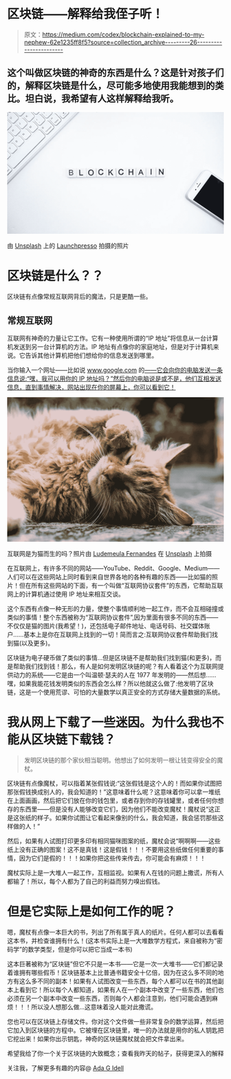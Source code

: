 # 区块链——解释给我侄子听！

> 原文：<https://medium.com/codex/blockchain-explained-to-my-nephew-62e1235ff8f5?source=collection_archive---------26----------------------->

## 这个叫做区块链的神奇的东西是什么？这是针对孩子们的，解释区块链是什么，尽可能多地使用我能想到的类比。坦白说，我希望有人这样解释给我听。

![](img/a86881ed1b4238f53dcd490ea24d0876.png)

由 [Unsplash](https://unsplash.com/s/photos/blockchain?utm_source=unsplash&utm_medium=referral&utm_content=creditCopyText) 上的 [Launchpresso](https://unsplash.com/@launchpresso?utm_source=unsplash&utm_medium=referral&utm_content=creditCopyText) 拍摄的照片

# 区块链是什么？？

区块链有点像常规互联网背后的魔法，只是更酷一些。

## 常规互联网

互联网有神奇的力量让它工作。它有一种使用所谓的“IP 地址”将信息从一台计算机发送到另一台计算机的方法。IP 地址有点像你的家庭地址，但是对于计算机来说。它告诉其他计算机把他们想给你的信息发送到哪里。

当你输入一个网址——比如说 www.google.com 的[——它会向你的电脑发送一条信息说:“嘿，我可以用你的 IP 地址吗？”然后你的电脑说是或不是，他们互相发送信息，直到事情解决，网站出现在你的屏幕上，你可以看到它！](http://www.google.com)

![](img/a6c055044a4655fc3bc862f033923fa6.png)

互联网是为猫而生的吗？照片由 [Ludemeula Fernandes](https://unsplash.com/@ludemeula?utm_source=unsplash&utm_medium=referral&utm_content=creditCopyText) 在 [Unsplash](https://unsplash.com/?utm_source=unsplash&utm_medium=referral&utm_content=creditCopyText) 上拍摄

在互联网上，有许多不同的网站——YouTube、Reddit、Google、Medium——人们可以在这些网站上同时看到来自世界各地的各种有趣的东西——比如猫的照片！但在所有这些网站的下面，有一个叫做“互联网协议套件”的东西，它帮助互联网上的计算机通过使用 IP 地址来相互交谈。

这个东西有点像一种无形的力量，使整个事情顺利地一起工作，而不会互相碰撞或类似的事情！整个东西被称为“互联网协议套件”,因为里面有很多不同的东西——不仅仅是猫的图片(我希望！)，还包括电子邮件地址、电话号码、社交媒体账户……基本上是你在互联网上找到的一切！简而言之:互联网协议套件帮助我们找到猫(以及更多)。

区块链为电子硬币做了类似的事情…但是区块链不是帮助我们找到猫(和更多)，而是帮助我们找到钱！那么，有人是如何发明区块链的呢？有人看着这个为互联网提供动力的系统——它是由一个叫温顿·瑟夫的人在 1977 年发明的——然后想……嘿，如果我能花钱发明类似的东西会怎么样？所以他就这么做了:他发明了区块链，这是一个使用荒谬、可怕的大量数学以真正安全的方式存储大量数据的系统。

# 我从网上下载了一些迷因。为什么我也不能从区块链下载钱？

> 发明区块链的那个家伙相当聪明。他想出了如何发明一根让钱变得安全的魔杖。

区块链有点像魔杖，可以指着某张假钱说:“这张假钱是这个人的！而如果你试图把那张假钱换成别人的，我会知道的！”这意味着什么呢？这意味着你可以拿一堆纸在上面画画，然后把它们放在你的钱包里，或者存到你的存钱罐里，或者任何你想存的东西里——但是没有人能够改变它们，因为他们不能改变魔杖！魔杖说“这正是这张纸的样子。如果你试图让它看起来像别的什么，我会知道，我会惩罚那些这样做的人！”

然后，如果有人试图打印更多印有相同猫咪图案的纸，魔杖会说“啊啊啊——这些纸上没有正确的图案！这不是真钱！这是假钱！！！不要用这些纸做任何重要的事情，因为它们是假的！！！如果你把这些传来传去，你可能会有麻烦！！！

魔杖实际上是一大堆人一起工作，互相监视。如果有人在钱的问题上撒谎，所有人都输了！所以，每个人都为了自己的利益而努力嗅出假钱。

# 但是它实际上是如何工作的呢？

嗯，魔杖有点像一本巨大的书，列出了所有属于真人的纸片。任何人都可以去看看这本书，并检查谁拥有什么！(这本书实际上是一大堆数学方程式，来自被称为“密码学”的数学类型，但是你可以把它当成一本书)

这本巨著被称为“区块链”但它不只是一本书——它是一次一大堆书——它们都记录着谁拥有哪些假币！区块链基本上比普通书籍安全十亿倍，因为在这么多不同的地方有这么多不同的副本！如果有人试图改变一些东西，每个人都可以在书的其他副本上看到它！所以每个人都知道，如果有人在一个副本中改变了一些东西，他们也必须在另一个副本中改变一些东西，否则每个人都会注意到，他们可能会遇到麻烦！！！所以没人想那么做…这意味着没人能对此撒谎。

您也可以在区块链上存储文件。你对这个文件做一些非常复杂的数学运算，然后把它加入到区块链的方程中。它被埋在区块链里，唯一的办法就是用你的私人钥匙把它挖出来！如果你出示钥匙，神奇的区块链魔杖就会把文件拿出来。

希望我给了你一个关于区块链的大致概念；查看我昨天的帖子，获得更深入的解释

关注我，了解更多有趣的内容@ [Ada G Idell](https://medium.com/u/65e6beb9715d?source=post_page-----62e1235ff8f5--------------------------------)